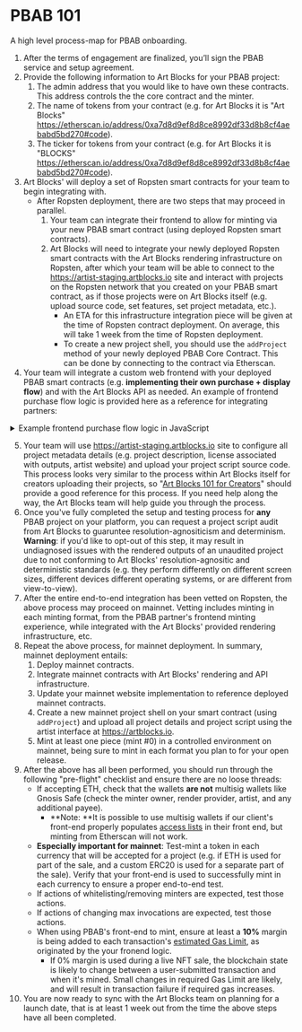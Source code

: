 # PBAB 101

A high level process-map for PBAB onboarding.

1. After the terms of engagement are finalized, you’ll sign the PBAB service and setup agreement. 
2. Provide the following information to Art Blocks for your PBAB project:
   1. The admin address that you would like to have own these contracts. This address controls the the core contract and the minter.
   2. The name of tokens from your contract (e.g. for Art Blocks it is "Art Blocks" https://etherscan.io/address/0xa7d8d9ef8d8ce8992df33d8b8cf4aebabd5bd270#code).
   3. The ticker for tokens from your contract (e.g. for Art Blocks it is "BLOCKS" https://etherscan.io/address/0xa7d8d9ef8d8ce8992df33d8b8cf4aebabd5bd270#code).
3. Art Blocks' will deploy a set of Ropsten smart contracts for your team to begin integrating with.
   * After Ropsten deployment, there are two steps that may proceed in parallel.
     1. Your team can integrate their frontend to allow for minting via your new PBAB smart contract (using deployed Ropsten smart contracts).
     2. Art Blocks will need to integrate your newly deployed Ropsten smart contracts with the Art Blocks rendering infrastructure on Ropsten, after which your team will be able to connect to the https://artist-staging.artblocks.io site and interact with projects on the Ropsten network that you created on your PBAB smart contract, as if those projects were on Art Blocks itself (e.g. upload source code, set features, set project metadata, etc.).
        * An ETA for this infrastructure integration piece will be given at the time of Ropsten contract deployment. On average, this will take 1 week from the time of Ropsten deployment.
        * To create a new project shell, you should use the `addProject` method of your newly deployed PBAB Core Contract. This can be done by connecting to the contract via Etherscan.
4.  Your team will integrate a custom web frontend with your deployed PBAB smart contracts (e.g. **implementing their own purchase + display flow**) and with the Art Blocks API as needed. An example of frontend purchase flow logic is provided here as a reference for integrating partners:

<details>
    <summary>Example frontend purchase flow logic in JavaScript</summary>    
       ```js
       /** CONNECTION **/
       // A Web3Provider wraps a standard Web3 provider, which is
       // what Metamask injects as window.ethereum into each page
       const provider = new ethers.providers.Web3Provider(window.ethereum)
       // Connect to Dapp. This should happen in response to a user interaction
       await provider.send("eth_requestAccounts", []);
       // A signer is required to make any write transactions
       const signer = provider.getSigner();
       const userAddress = await signer.getAddress()

       /** PRE PURCHASE **/
       // Check that the project is unpaused, active, and
       // has not yet reached its maxInvocations. Also get
       // price per token.
       const genArt = new ethers.Contract('<CORE CONTRACT ADDRESS>', GEN_ART_ABI, provider)
       const { paused } = await genArt.projectScriptInfo('<PROJECT ID>')
       const { invocations, maxInvocations, pricePerTokenInWei, active, currencyAddress } = await genArt.projectTokenInfo('<PROJECT ID>')
       if (Number(invocations) >= Number(maxInvocations) || paused || !active) {
         // Disable purchase
         return
       }

       /** PRE PURCHASE (ERC-20) **/
       const NULL_ADDRESS = '0x0000000000000000000000000000000000000000'
       const projectUsesErc20 = currencyAddress && currencyAddress !== NULL_ADDRESS
       if (projectUsesErc20) {
         // Set up ERC-20 contract
         const erc20 = new ethers.Contract('<ERC-20 CONTRACT ADDRESS>', ERC20_ABI, signer)

         // Check that the user has the required amount of ERC-20
         const balance = await erc20.balanceOf(userAddress)
         if (balance.lt(pricePerTokenInWei)) {
           // Show insufficent funds error
           return
         }

         // Check allowance for minterAddress allowed by user
         const allowance = await erc20.allowance(
           userAddress,
           '<MINTER CONTRACT ADDRESS>'
         )

         // If the user has not yet allowed enough of their ERC-20 to be used
         // by the minter, have them approve enough.
         if (allowance.lt(pricePerTokenInWei)) {
           // Trigger user wallet dialogue. This should be done in response to user interaction.
           const approveTransaction = await erc20.approve('<MINTER CONTRACT ADDRESS>', pricePerTokenInWei)
           // Wait for approve transaction confirmation
           await approveTransaction.wait(1)
         }
       }

       /** PURCHASE **/
       // Set up minter contract connected to users wallet
       const minter = new ethers.Contract('<MINTER CONTRACT ADDRESS>', MINTER_ABI, signer);
       // Initiate purchase transaction (user must confirm through metamask).
       // If paying in ether, we must include a payable value otherwise payable value will be 0.
       const transaction = await minter.purchase('<PROJECT ID>', { value: projectUsesErc20 ? '0' : pricePerTokenInWei})
       // Wait for the transaction to be confirmed. The number passed to the wait function specifies the
       // number of block confirmations to wait for.  You may want to wait longer than a single
       // block to prevent showing the wrong output in case of a chain reorg. The Art Blocks site
       // waits for 3 block confirmations.
       const receipt = await transaction.wait(3)
       // Iterate through events to find mint event
       const mintEvent = (receipt.events || []).find(
         (receiptEvent) => {
           const event = genArt.interface.getEvent(
             receiptEvent.topics[0]
           )
           return event && event.name === 'Mint'
         }
       )

       // Decode the mint event
       const mintEventDecoded = genArt.interface.decodeEventLog(
         'Mint',
         mintEvent.data,
         mintEvent.topics
       )
       // Token ID as BigNumber object
       const tokenIdBigNum = mintEventDecoded['_tokenId']
       // Token ID as string
       const tokenId = tokenIdBigNum.toString()
       // Use the token id to display the newly minted token with the iframe'd generator
      ```
</details>
   
5. Your team will use https://artist-staging.artblocks.io site to configure all project metadata details (e.g. project description, license associated with outputs,  artist website) and upload your project script source code. This process looks very similar to the process within Art Blocks itself for creators uploading their projects, so "[Art Blocks 101 for Creators](../../creator-onboarding/readme/readme.md#documentation)" should provide a good reference for this process. If you need help along the way, the Art Blocks team will help guide you through the process.
6. Once you've fully completed the setup and testing process for **any** PBAB project on your platform, you can request a project script audit from Art Blocks to guaruntee resolution-agnositicism and determinism. **Warning**: if you'd like to opt-out of this step, it may result in undiagnosed issues with the rendered outputs of an unaudited project due to not conforming to Art Blocks' resolution-agnositic and deterministic standards (e.g. they perform differently on different screen sizes, different devices different operating systems, or are different from view-to-view).
7. After the entire end-to-end integration has been vetted on Ropsten, the above process may proceed on mainnet. Vetting includes minting in each minting format, from the PBAB partner's frontend minting experience, while integrated with the Art Blocks' provided rendering infrastructure, etc.
8. Repeat the above process, for mainnet deployment. In summary, mainnet deployment entails:
   1. Deploy mainnet contracts.
   2. Integrate mainnet contracts with Art Blocks' rendering and API infrastructure.
   3. Update your mainnet website implementation to reference deployed mainnet contracts.
   4. Create a new mainnet project shell on your smart contract (using `addProject`) and upload all project details and project script using the artist interface at https://artblocks.io.
   5. Mint at least one piece (mint #0) in a controlled environment on mainnet, being sure to mint in each format you plan to for your open release.
9. After the above has all been performed, you should run through the following "pre-flight" checklist and ensure there are no loose threads:
   * If accepting ETH, check that the wallets **are not** multisig wallets like Gnosis Safe (check the minter owner, render provider, artist, and any additional payee).
     * **Note: **It is possible to use multisig wallets if our client's front-end properly populates [access lists](https://docs.ethers.io/v5/api/providers/types/#providers-AccessList) in their front end, but minting from Etherscan will not work.
   * **Especially important for mainnet**: Test-mint a token in each currency that will be accepted for a project (e.g. if ETH is used for part of the sale, and a custom ERC20 is used for a separate part of the sale). Verify that your front-end is used to successfully mint in each currency to ensure a proper end-to-end test.
   * If actions of whitelisting/removing minters are expected, test those actions.
   * If actions of changing max invocations are expected, test those actions.
   * When using PBAB's front-end to mint, ensure at least a **10%** margin is being added to each transaction's [estimated Gas Limit](https://docs.ethers.io/v5/api/providers/provider/#Provider-estimateGas), as originated by the your fronend logic.
     * If 0% margin is used during a live NFT sale, the blockchain state is likely to change between a user-submitted transaction and when it's mined. Small changes in required Gas Limit are likely, and will result in transaction failure if required gas increases.
10. You are now ready to sync with the Art Blocks team on planning for a launch date, that is at least 1 week out from the time the above steps have all been completed.
